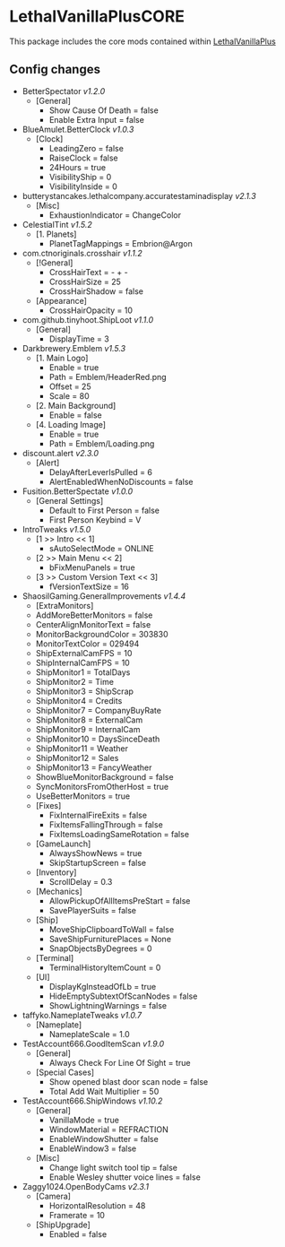 # LethalVanillaPlusCORE
This package includes the core mods contained within [LethalVanillaPlus](https://thunderstore.io/c/lethal-company/p/Georg9741/LethalVanillaPlus/)

## Config changes
- BetterSpectator _v1.2.0_
  - [General]
    - Show Cause Of Death = false
    - Enable Extra Input = false
- BlueAmulet.BetterClock _v1.0.3_
  - [Clock]
    - LeadingZero = false
    - RaiseClock = false
    - 24Hours = true
    - VisibilityShip = 0
    - VisibilityInside = 0
- butterystancakes.lethalcompany.accuratestaminadisplay _v2.1.3_
  - [Misc]
    - ExhaustionIndicator = ChangeColor
- CelestialTint _v1.5.2_
  - [1. Planets]
    - PlanetTagMappings = Embrion@Argon
- com.ctnoriginals.crosshair _v1.1.2_
  - [!General]
    - CrossHairText = - + -
    - CrossHairSize = 25
    - CrossHairShadow = false
  - [Appearance]
    - CrossHairOpacity = 10
- com.github.tinyhoot.ShipLoot _v1.1.0_
  - [General]
    - DisplayTime = 3
- Darkbrewery.Emblem _v1.5.3_
  - [1. Main Logo]
    - Enable = true
    - Path = Emblem/HeaderRed.png
    - Offset = 25
    - Scale = 80
  - [2. Main Background]
    - Enable = false
  - [4. Loading Image]
    - Enable = true
    - Path = Emblem/Loading.png
- discount.alert _v2.3.0_
  - [Alert]
    - DelayAfterLeverIsPulled = 6
    - AlertEnabledWhenNoDiscounts = false
- Fusition.BetterSpectate _v1.0.0_
  - [General Settings]
    - Default to First Person = false
    - First Person Keybind = V
- IntroTweaks _v1.5.0_
  - [1 >> Intro << 1]
    - sAutoSelectMode = ONLINE
  - [2 >> Main Menu << 2]
    - bFixMenuPanels = true
  - [3 >> Custom Version Text << 3]
    - fVersionTextSize = 16
- ShaosilGaming.GeneralImprovements _v1.4.4_
  -  [ExtraMonitors]
    - AddMoreBetterMonitors = false
    - CenterAlignMonitorText = false
    - MonitorBackgroundColor = 303830
    - MonitorTextColor = 029494
    - ShipExternalCamFPS = 10
    - ShipInternalCamFPS = 10
    - ShipMonitor1 = TotalDays
    - ShipMonitor2 = Time
    - ShipMonitor3 = ShipScrap
    - ShipMonitor4 = Credits
    - ShipMonitor7 = CompanyBuyRate
    - ShipMonitor8 = ExternalCam
    - ShipMonitor9 = InternalCam
    - ShipMonitor10 = DaysSinceDeath
    - ShipMonitor11 = Weather
    - ShipMonitor12 = Sales
    - ShipMonitor13 = FancyWeather
    - ShowBlueMonitorBackground = false
    - SyncMonitorsFromOtherHost = true
    - UseBetterMonitors = true
  - [Fixes]
    - FixInternalFireExits = false
    - FixItemsFallingThrough = false
    - FixItemsLoadingSameRotation = false
  - [GameLaunch]
    - AlwaysShowNews = true
    - SkipStartupScreen = false
  - [Inventory]
    - ScrollDelay = 0.3
  - [Mechanics]
    - AllowPickupOfAllItemsPreStart = false
    - SavePlayerSuits = false
  - [Ship]
    - MoveShipClipboardToWall = false
    - SaveShipFurniturePlaces = None
    - SnapObjectsByDegrees = 0
  - [Terminal]
    - TerminalHistoryItemCount = 0
  - [UI]
    - DisplayKgInsteadOfLb = true
    - HideEmptySubtextOfScanNodes = false
    - ShowLightningWarnings = false
- taffyko.NameplateTweaks _v1.0.7_
  - [Nameplate]
    - NameplateScale = 1.0
- TestAccount666.GoodItemScan _v1.9.0_
  - [General]
    - Always Check For Line Of Sight = true
  - [Special Cases]
    - Show opened blast door scan node = false
    - Total Add Wait Multiplier = 50
- TestAccount666.ShipWindows _v1.10.2_
  - [General]
    - VanillaMode = true
    - WindowMaterial = REFRACTION
    - EnableWindowShutter = false
    - EnableWindow3 = false
  - [Misc]
    - Change light switch tool tip = false
    - Enable Wesley shutter voice lines = false
- Zaggy1024.OpenBodyCams _v2.3.1_
  - [Camera]
    - HorizontalResolution = 48
    - Framerate = 10
  - [ShipUpgrade]
    - Enabled = false